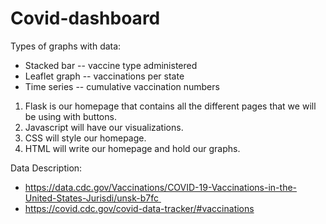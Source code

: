 # Covid-dashboard

Types of graphs with data:

* Stacked bar -- vaccine type administered
* Leaflet graph -- vaccinations per state
* Time series -- cumulative vaccination numbers

1. Flask is our homepage that contains all the different pages that we will be using with buttons. 
2. Javascript will have our visualizations.
3. CSS will style our homepage.
4. HTML will write our homepage and hold our graphs. 

Data Description: 
* https://data.cdc.gov/Vaccinations/COVID-19-Vaccinations-in-the-United-States-Jurisdi/unsk-b7fc 
* https://covid.cdc.gov/covid-data-tracker/#vaccinations

